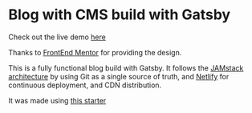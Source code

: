 # Blog with CMS build with Gatsby

Check out the live demo [here](https://gracious-jennings-741304.netlify.app/)

Thanks to [FrontEnd Mentor](https://www.frontendmentor.io/challenges/easybank-landing-page-WaUhkoDN/) for providing the design.

This is a fully functional blog build with Gatsby. It follows the [JAMstack architecture](https://jamstack.org) by using Git as a single source of truth, and [Netlify](https://www.netlify.com) for continuous deployment, and CDN distribution.

It was made using [this starter](https://www.gatsbyjs.com/starters/netlify-templates/gatsby-starter-netlify-cms/)

